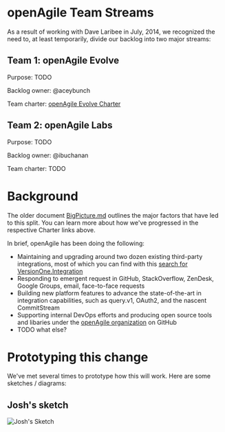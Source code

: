 # openAgile Team Streams

As a result of working with Dave Laribee in July, 2014, we recognized the need to, at least temporarily, divide our backlog into two major streams:

## Team 1: openAgile Evolve

Purpose: TODO

Backlog owner: @aceybunch

Team charter: [openAgile Evolve Charter](https://github.com/versionone/openAgile/blob/master/Evolve/Charter.md)

## Team 2: openAgile Labs

Purpose: TODO

Backlog owner: @ibuchanan

Team charter: TODO

# Background

The older document [BigPicture.md](https://github.com/versionone/openAgile/blob/master/VersionOne/Artifacts/BigPicture.md) outlines the major factors that have led to this split. You can learn more about how we've progressed in the respective Charter links above. 

In brief, openAgile has been doing the following:

* Maintaining and upgrading around two dozen existing third-party integrations, most of which you can find with this [search for VersionOne.Integration](https://github.com/versionone?page=2&query=VersionOne.Integration)
* Responding to emergent request in GitHub, StackOverflow, ZenDesk, Google Groups, email, face-to-face requests
* Building new platform features to advance the state-of-the-art in integration capabilities, such as query.v1, OAuth2, and the nascent CommitStream
* Supporting internal DevOps efforts and producing open source tools and libaries under the [openAgile organization](http://www.github.com/openAgile) on GitHub
* TODO what else?


# Prototyping this change

We've met several times to prototype how this will work. Here are some sketches / diagrams:

## Josh's sketch

![Josh's Sketch](https://s3.amazonaws.com/uploads.hipchat.com/12722/130235/M5wJrLZtn4tDrF6/upload.png)

